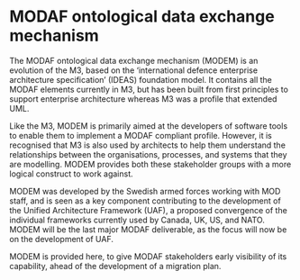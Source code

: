 # MODAF ontological data exchange mechanism

The MODAF ontological data exchange mechanism (MODEM) is an evolution of the M3, based on the ‘international defence enterprise architecture specification’ (IDEAS) foundation model. It contains all the MODAF elements currently in M3, but has been built from first principles to support enterprise architecture whereas M3 was a profile that extended UML.

Like the M3, MODEM is primarily aimed at the developers of software tools to enable them to implement a MODAF compliant profile. However, it is recognised that M3 is also used by architects to help them understand the relationships between the organisations, processes, and systems that they are modelling. MODEM provides both these stakeholder groups with a more logical construct to work against.

MODEM was developed by the Swedish armed forces working with MOD staff, and is seen as a key component contributing to the development of the Unified Architecture Framework (UAF), a proposed convergence of the individual frameworks currently used by Canada, UK, US, and NATO. MODEM will be the last major MODAF deliverable, as the focus will now be on the development of UAF.

MODEM is provided here, to give MODAF stakeholders early visibility of its capability, ahead of the development of a migration plan.
